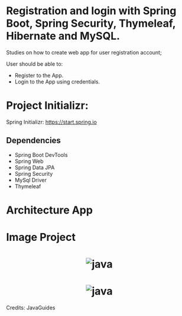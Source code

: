 # Registration and login with Spring Boot, Spring Security, Thymeleaf, Hibernate and MySQL.

Studies on how to create web app for user registration account;

User should be able to: 

- Register to the App.
- Login to the App using credentials.


# Project Initializr:

Spring Initializr: https://start.spring.io

## Dependencies
- Spring Boot DevTools
- Spring Web
- Spring Data JPA
- Spring Security
- MySql Driver 
- Thymeleaf



# Architecture App






# Image Project

<h1 align="center">
    <img alt="java" title="#site" src="#"  /><br>
</h1>


<h1 align="center">
    <img alt="java" title="#site" src="#"  /><br>
</h1>


Credits: JavaGuides
